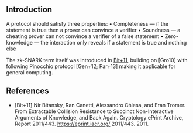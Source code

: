 ## Introduction

A protocol should satisfy three properties:
• Completeness — if the statement is true then a prover can convince a verifier
• Soundness — a cheating prover can not convince a verifier of a false statement
• Zero-knowledge — the interaction only reveals if a statement is true and nothing else

The zk-SNARK term itself was introduced in [Bit+11](#References), building on [Gro10] with following Pinocchio protocol [Gen+12; Par+13] making it applicable for general computing.



## References
- [Bit+11] Nir Bitansky, Ran Canetti, Alessandro Chiesa, and Eran Tromer. From Extractable Collision Resistance to Succinct Non-Interactive Arguments of Knowledge, and Back Again. Cryptology ePrint Archive, Report 2011/443. https://eprint.iacr.org/ 2011/443. 2011.